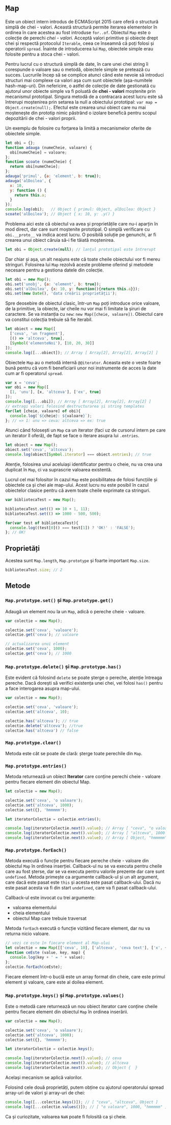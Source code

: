 # `Map`

Este un obiect intern introdus de ECMAScript 2015 care oferă o structură simplă de chei - valori. Această structură permite iterarea elementelor în ordinea în care acestea au fost introduse `for..of`. Obiectul `Map` este o colecție de perechi *chei - valori*. Acceptă valori primitive și obiecte drept chei și respectă protocolul `Iterable`, ceea ce înseamnă că poți folosi și operatorii `spread`. Înainte de introducerea lui `Map`, obiectele simple erau folosite pentru a stoca chei - valori.

Pentru lucrul cu o structură simplă de date, în care unei chei string îi corespunde o valoare sau o metodă, obiectele simple se pretează cu succes. Lucrurile încep să se complice atunci când este nevoie să introduci structuri mai complexe ca valori așa cum sunt obiectele (așa-numitele hash-map-uri).
Din nefericire, o astfel de colecție de date gestionată cu ajutorul unor obiecte simple va fi poluată de **chei - valori** moștenite prin mecanismul prototipal. Singura metodă de a contracara acest lucru este să întrerupi moștenirea prin setarea la null a obiectului prototipal: `var map = Object.create(null);`. Efectul este crearea unui obiect care nu mai moștenește din prototip nimic păstrând o izolare benefică pentru scopul depozitării de chei - valori proprii.

Un exemplu de folosire cu forțarea la limită a mecanismelor oferite de obiectele simple.

```javascript
let obi = {};
function adauga (numeCheie, valoare) {
  obi[numeCheie] = valoare;
};
function scoate (numeCheie) {
  return obi[numeCheie];
};
adauga('primul', {a: 'element', b: true});
adauga('alDoilea', {
  x: 10,
  y: function () {
    return this.a;
  }
});
console.log(obi);   // Object { primul: Object, alDoilea: Object }
scoate('alDoilea'); // Object { x: 10, y: .y() }
```

Problema aici este că obiectul va avea și proprietățile care nu-i aparțin în mod direct, dar care sunt moștenite prototipal. O simplă verificare cu `obi.__proto__` va indica acest lucru.
O posibilă soluție pe genunchi, ar fi crearea unui obiect căruia să-i fie tăiată moștenirea.

```javascript
let obi = Object.create(null); // lanțul prototipal este întrerupt
```

Dar chiar și așa, un alt neajuns este că toate cheile obiectului vor fi mereu stringuri. Folosirea lui `Map` rezolvă aceste probleme oferind și metodele necesare pentru a gestiona datele din colecție.

```javascript
let obi = new Map();
obi.set('unobj', {a: 'element', b: true});
obi.set('alDoilea', {x: 10, y: function(){return this.a}});
obi.set(new Date(), 'data creării proprietății');
```

Spre deosebire de obiectul clasic, într-un `Map` poți introduce orice valoare, de la primitive, la obiecte, iar cheile nu vor mai fi limitate la șiruri de caractere. Se va instanția cu `new`: `new Map([cheie, valoare])`. Obiectul care va constitui colecția trebuie să fie iterabil.

```javascript
let obiect = new Map([
  ['ceva', 'un fragment'],
  [() => 'altceva', true],
  [Symbol('elementeNoi'), [10, 20, 30]]
]);
console.log([...obiect]); // Array [ Array[2], Array[2], Array[2] ]
```

Obiectele `Map` au o metodă internă `@@iterator`. Aceasta este o veste foarte bună pentru că vom fi beneficiarii unor noi instrumente de acces la date cum ar fi operatorul `spread`.

```javascript
var x = 'ceva';
var obi = new Map([
  [1, 'unu'], [x, 'altceva'], ['ex', true]
]);
console.log([...obi]); // Array [ Array[2], Array[2], Array[2] ]
// extragi valori folosind destructurarea și string templates
for(let [cheie, valoare] of obi){
  console.log(`${cheie}: ${valoare}`);
}; // => 1: unu => ceva: altceva => ex: true
```

Atunci când folosești un `Map` ca un iterator (faci uz de cursorul intern pe care un iterator îl oferă), de fapt se face o iterare asupra lui `.entries`.

```javascript
let obiect = new Map();
obiect.set('ceva', 'altceva');
console.log(obiect[Symbol.iterator] === obiect.entries); // true
```

Atenție, folosirea unui aceluiași identificator pentru o cheie, nu va crea una duplicat în `Map`, ci va suprascrie valoarea existentă.

Lucrul cel mai folositor în cazul `Map` este posibilitatea de folosi funcțiile și obiectele ca și chei ale map-ului. Acest lucru nu este posibil în cazul obiectelor clasice pentru că avem toate cheile exprimate ca stringuri.

```javascript
var bibliotecaTest = new Map();

bibliotecaTest.set(() => 10 + 1, 11);
bibliotecaTest.set(() => 1000 - 500, 500);

for(var test of bibliotecaTest){
  console.log((test[0]() === test[1]) ? 'OK!' : 'FALSE');
}; // OK!
```

## Proprietăți

Acestea sunt `Map.length`, `Map.prototype` și foarte important `Map.size`.

```javascript
bibliotecaTest.size; // 2
```

## Metode

### `Map.prototype.set()` și `Map.prototype.get()`

Adaugă un element nou la un `Map`, adică o pereche cheie - valoare.

```javascript
var colectie = new Map();

colectie.set('ceva', 'valoare');
colectie.get('ceva'); // valoare

// actualizarea unui element
colectie.set('ceva', 1000);
colectie.get('ceva'); // 1000
```

### `Map.prototype.delete()` și `Map.prototype.has()`

Este evident că folosind `delete` se poate șterge o pereche, atenție întreaga pereche. Dacă dorești să verifici existența unei chei, vei folosi `has()` pentru a face interogarea asupra map-ului.

```javascript
var colectie = new Map();

colectie.set('ceva', 'valoare');
colectie.set('altceva', 10);

colectie.has('altceva'); // true
colectie.delete('altceva'); //true
colectie.has('altceva') // false
```

### `Map.prototype.clear()`

Metoda este cât se poate de clară: șterge toate perechile din `Map`.

### `Map.prototype.entries()`

Metoda returnează un obiect **Iterator** care conține perechi cheie - valoare pentru fiecare element din obiectul Map.

```javascript
let colectie = new Map();

colectie.set('ceva', 'o valoare');
colectie.set('altceva', 1000);
colectie.set({}, 'hmmmmm');

let iteratorColectie = colectie.entries();

console.log(iteratorColectie.next().value); // Array [ "ceva", "o valoare" ]
console.log(iteratorColectie.next().value); // Array [ "altceva", 1000 ]
console.log(iteratorColectie.next().value); // Array [ Object, "hmmmmm" ]
```

### `Map.prototype.forEach()`

Metoda execută o funcție pentru fiecare pereche cheie - valoare din obiectul `Map` în ordinea inserției. Callback-ul nu se va executa pentru cheile care au fost șterse, dar se va executa pentru valorile prezente dar care sunt `undefined`.
Metoda primește ca argumente callback-ul și un alt argument, care dacă este pasat este `this` și acesta este pasat callback-ului. Dacă nu este pasat acesta va fi din start `undefined`, care va fi pasat callback-ului.

Callback-ul este invocat cu trei argumente:

-   valoarea elementului
-   cheia elementului
-   obiectul Map care trebuie traversat

Metoda `forEach` execută o funcție vizitând fiecare element, dar nu va returna nicio valoare.

```javascript
// vezi ce este în fiecare element al Map-ului
let colectie = new Map([['ceva', 10], ['altceva', 'ceva text'], ['x', {}]]);
function ceEste (value, key, map) {
  console.log(key + ' = ' + value);
};
colectie.forEach(ceEste);
```

Fiecare element într-o buclă este un array format din cheie, care este primul element și valoare, care este al doilea element.

### `Map.prototype.keys()` și `Map.prototype.values()`

Este o metodă care returnează un nou obiect iterator care conține cheile pentru fiecare element din obiectul `Map` în ordinea inserării.

```javascript
var colectie = new Map();

colectie.set('ceva', 'o valoare');
colectie.set('altceva', 1000);
colectie.set({}, 'hmmmmm');

let iteratorColectie = colectie.keys();

console.log(iteratorColectie.next().value); // ceva
console.log(iteratorColectie.next().value); // altceva
console.log(iteratorColectie.next().value); // Object {  }
```

Același mecanism se aplică valorilor.

Folosind cele două proprietăți, putem obține cu ajutorul operatorului spread array-uri de valori și array-uri de chei:

```javascript
console.log([...colectie.keys()]); // [ "ceva", "altceva", Object ]
console.log([...colectie.values()]); // [ "o valoare", 1000, "hmmmmm" ]
```

Ca și curiozitate, valoarea `NaN` poate fi folosită ca și cheie.
